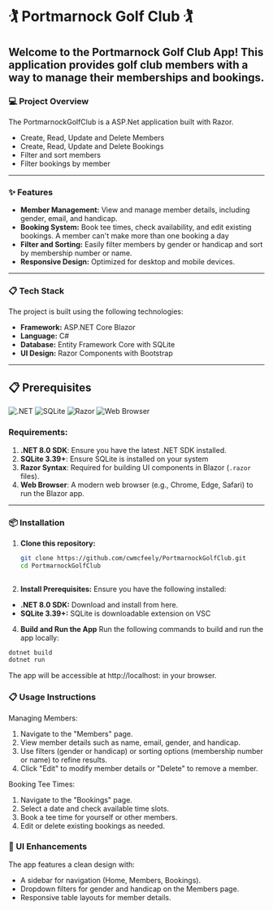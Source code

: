 # **🏌️ Portmarnock Golf Club 🏌️**

Welcome to the Portmarnock Golf Club App! This application provides golf club members with a way to manage their memberships and bookings.
---

### **💻 Project Overview**
The PortmarnockGolfClub is a ASP.Net application built with Razor.
- Create, Read, Update and Delete Members
- Create, Read, Update and Delete Bookings
- Filter and sort members
- Filter bookings by member

---

### **✨ Features**
- **Member Management:** View and manage member details, including gender, email, and handicap.
- **Booking System:** Book tee times, check availability, and edit existing bookings. A member can't make more than one booking a day
- **Filter and Sorting:** Easily filter members by gender or handicap and sort by membership number or name.
- **Responsive Design:** Optimized for desktop and mobile devices.

---

### **📋 Tech Stack**
The project is built using the following technologies:
- **Framework:** ASP.NET Core Blazor
- **Language:** C#
- **Database:** Entity Framework Core with SQLite
- **UI Design:** Razor Components with Bootstrap

---

## 📋 Prerequisites

![.NET](https://img.shields.io/badge/.NET-8.0-blue?logo=dotnet&logoColor=white)
![SQLite](https://img.shields.io/badge/SQLite-3.39%2B-lightblue?logo=sqlite&logoColor=white)
![Razor](https://img.shields.io/badge/Razor-Informational-purple)
![Web Browser](https://img.shields.io/badge/Web_Browser-Supported-blue)

### Requirements:
1. **.NET 8.0 SDK**: Ensure you have the latest .NET SDK installed.
2. **SQLite 3.39+**: Ensure SQLite is installed on your system
3. **Razor Syntax**: Required for building UI components in Blazor (`.razor` files).
4. **Web Browser**: A modern web browser (e.g., Chrome, Edge, Safari) to run the Blazor app.

---

### **📦 Installation**
1. **Clone this repository:**
   ```bash
   git clone https://github.com/cwmcfeely/PortmarnockGolfClub.git
   cd PortmarnockGolfClub
  
2. **Install Prerequisites:**
Ensure you have the following installed:
- **.NET 8.0 SDK:** Download and install from here.
- **SQLite 3.39+:** SQLite is downloadable extension on VSC
  
4. **Build and Run the App**
Run the following commands to build and run the app locally:

  ```bash
  dotnet build
  dotnet run
  ```
The app will be accessible at http://localhost:<port> in your browser.

### **📋 Usage Instructions**
Managing Members:
1. Navigate to the "Members" page.
2. View member details such as name, email, gender, and handicap.
3. Use filters (gender or handicap) or sorting options (membership number or name) to refine results.
4. Click "Edit" to modify member details or "Delete" to remove a member.

Booking Tee Times:
1. Navigate to the "Bookings" page.
2. Select a date and check available time slots.
3. Book a tee time for yourself or other members.
4. Edit or delete existing bookings as needed.

### **🎨 UI Enhancements**
The app features a clean design with:
- A sidebar for navigation (Home, Members, Bookings).
- Dropdown filters for gender and handicap on the Members page.
- Responsive table layouts for member details.
